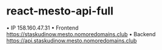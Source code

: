 # react-mesto-api-full
• IP 158.160.47.31
• Frontend https://staskudinow.mesto.nomoredomains.club
• Backend https://api.staskudinow.mesto.nomoredomains.club
